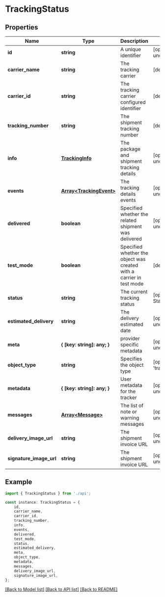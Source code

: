 # TrackingStatus


## Properties

Name | Type | Description | Notes
------------ | ------------- | ------------- | -------------
**id** | **string** | A unique identifier | [optional] [default to undefined]
**carrier_name** | **string** | The tracking carrier | [default to undefined]
**carrier_id** | **string** | The tracking carrier configured identifier | [default to undefined]
**tracking_number** | **string** | The shipment tracking number | [default to undefined]
**info** | [**TrackingInfo**](TrackingInfo.md) | The package and shipment tracking details | [optional] [default to undefined]
**events** | [**Array&lt;TrackingEvent&gt;**](TrackingEvent.md) | The tracking details events | [optional] [default to undefined]
**delivered** | **boolean** | Specified whether the related shipment was delivered | [optional] [default to undefined]
**test_mode** | **boolean** | Specified whether the object was created with a carrier in test mode | [default to undefined]
**status** | **string** | The current tracking status | [optional] [default to StatusEnum_Pending]
**estimated_delivery** | **string** | The delivery estimated date | [optional] [default to undefined]
**meta** | **{ [key: string]: any; }** | provider specific metadata | [optional] [default to undefined]
**object_type** | **string** | Specifies the object type | [optional] [default to 'tracker']
**metadata** | **{ [key: string]: any; }** | User metadata for the tracker | [optional] [default to undefined]
**messages** | [**Array&lt;Message&gt;**](Message.md) | The list of note or warning messages | [optional] [default to undefined]
**delivery_image_url** | **string** | The shipment invoice URL | [optional] [default to undefined]
**signature_image_url** | **string** | The shipment invoice URL | [optional] [default to undefined]

## Example

```typescript
import { TrackingStatus } from './api';

const instance: TrackingStatus = {
    id,
    carrier_name,
    carrier_id,
    tracking_number,
    info,
    events,
    delivered,
    test_mode,
    status,
    estimated_delivery,
    meta,
    object_type,
    metadata,
    messages,
    delivery_image_url,
    signature_image_url,
};
```

[[Back to Model list]](../README.md#documentation-for-models) [[Back to API list]](../README.md#documentation-for-api-endpoints) [[Back to README]](../README.md)
